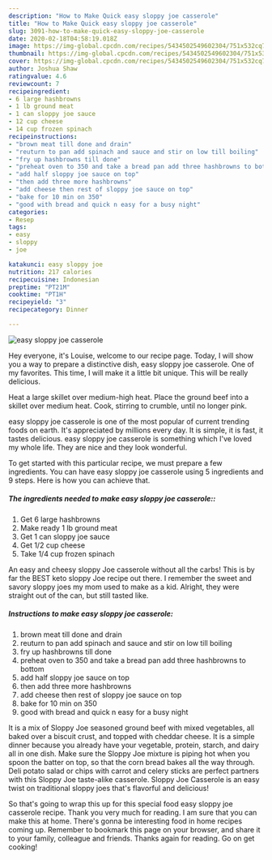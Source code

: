 ```yaml
---
description: "How to Make Quick easy sloppy joe casserole"
title: "How to Make Quick easy sloppy joe casserole"
slug: 3091-how-to-make-quick-easy-sloppy-joe-casserole
date: 2020-02-18T04:58:19.018Z
image: https://img-global.cpcdn.com/recipes/5434502549602304/751x532cq70/easy-sloppy-joe-casserole-recipe-main-photo.jpg
thumbnail: https://img-global.cpcdn.com/recipes/5434502549602304/751x532cq70/easy-sloppy-joe-casserole-recipe-main-photo.jpg
cover: https://img-global.cpcdn.com/recipes/5434502549602304/751x532cq70/easy-sloppy-joe-casserole-recipe-main-photo.jpg
author: Joshua Shaw
ratingvalue: 4.6
reviewcount: 7
recipeingredient:
- 6 large hashbrowns
- 1 lb ground meat
- 1 can sloppy joe sauce
- 12 cup cheese
- 14 cup frozen spinach
recipeinstructions:
- "brown meat till done and drain"
- "reuturn to pan add spinach and sauce and stir on low till boiling"
- "fry up hashbrowns till done"
- "preheat oven to 350 and take a bread pan add three hashbrowns to bottom"
- "add half sloppy joe sauce on top"
- "then add three more hashbrowns"
- "add cheese then rest of sloppy joe sauce on top"
- "bake for 10 min on 350"
- "good with bread and quick n easy for a busy night"
categories:
- Resep
tags:
- easy
- sloppy
- joe

katakunci: easy sloppy joe
nutrition: 217 calories
recipecuisine: Indonesian
preptime: "PT21M"
cooktime: "PT1H"
recipeyield: "3"
recipecategory: Dinner

---
```



![easy sloppy joe casserole](https://img-global.cpcdn.com/recipes/5434502549602304/751x532cq70/easy-sloppy-joe-casserole-recipe-main-photo.jpg)

Hey everyone, it's Louise, welcome to our recipe page. Today, I will show you a way to prepare a distinctive dish, easy sloppy joe casserole. One of my favorites. This time, I will make it a little bit unique. This will be really delicious.

Heat a large skillet over medium-high heat. Place the ground beef into a skillet over medium heat. Cook, stirring to crumble, until no longer pink.

easy sloppy joe casserole is one of the most popular of current trending foods on earth. It's appreciated by millions every day. It is simple, it is fast, it tastes delicious. easy sloppy joe casserole is something which I've loved my whole life. They are nice and they look wonderful.


To get started with this particular recipe, we must prepare a few ingredients. You can have easy sloppy joe casserole using 5 ingredients and 9 steps. Here is how you can achieve that.

##### The ingredients needed to make easy sloppy joe casserole::

1. Get 6 large hashbrowns
1. Make ready 1 lb ground meat
1. Get 1 can sloppy joe sauce
1. Get 1/2 cup cheese
1. Take 1/4 cup frozen spinach


An easy and cheesy sloppy Joe casserole without all the carbs! This is by far the BEST keto sloppy Joe recipe out there. I remember the sweet and savory sloppy joes my mom used to make as a kid. Alright, they were straight out of the can, but still tasted like. 

##### Instructions to make easy sloppy joe casserole:

1. brown meat till done and drain
1. reuturn to pan add spinach and sauce and stir on low till boiling
1. fry up hashbrowns till done
1. preheat oven to 350 and take a bread pan add three hashbrowns to bottom
1. add half sloppy joe sauce on top
1. then add three more hashbrowns
1. add cheese then rest of sloppy joe sauce on top
1. bake for 10 min on 350
1. good with bread and quick n easy for a busy night


It is a mix of Sloppy Joe seasoned ground beef with mixed vegetables, all baked over a biscuit crust, and topped with cheddar cheese. It is a simple dinner because you already have your vegetable, protein, starch, and dairy all in one dish. Make sure the Sloppy Joe mixture is piping hot when you spoon the batter on top, so that the corn bread bakes all the way through. Deli potato salad or chips with carrot and celery sticks are perfect partners with this Sloppy Joe taste-alike casserole. Sloppy Joe Casserole is an easy twist on traditional sloppy joes that&#39;s flavorful and delicious! 

So that's going to wrap this up for this special food easy sloppy joe casserole recipe. Thank you very much for reading. I am sure that you can make this at home. There's gonna be interesting food in home recipes coming up. Remember to bookmark this page on your browser, and share it to your family, colleague and friends. Thanks again for reading. Go on get cooking!
